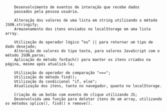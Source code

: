 
        Desenvolvimento de eventos de interação que recebe dados
        passados pela pessoa usuária.

        Alteração dos valores de uma lista em string utilizando o método JSON.stringify;
        Armazenamento dos itens enviados no localStorage em uma lista array.

        Utilização do operador lógico “ou” || para retornar um tipo de dado desejado;
        Alteração de valores do tipo texto, para valores JavaScript com o método JSON.parse;
        Aplicação do método forEach() para manter os itens criados na página, mesmo após atualizá-la;

        Utilização do operador de comparação "===";
        Utilização do método find();
        Utilização da condicional "if, else";
        Atualização dos itens, tanto no navegador, quanto no localStorage.

        Criação de um botão com evento de clique utilizando JS;
        Desenvolvida uma função para deletar itens de um array, utilizando os métodos splice(), find() e remove().


